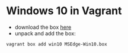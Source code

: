 # Windows 10 in Vagrant

- download the box [here](https://developer.microsoft.com/en-us/microsoft-edge/tools/vms/)
- unpack and add the box:

```bash
vagrant box add win10 MSEdge-Win10.box
```

